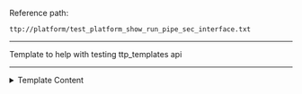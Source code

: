 Reference path:
```
ttp://platform/test_platform_show_run_pipe_sec_interface.txt
```

---



Template to help with testing ttp_templates api



---

<details><summary>Template Content</summary>
```
<doc>
Template to help with testing ttp_templates api
</doc>

<group>
interface {{ interface }}
 description {{ description | re(".+") }}
 encapsulation dot1q {{ dot1q }}
 ip address {{ ip }} {{ mask }}
 shutdown {{ disabled | set(True) }}
</group>
```
</details>